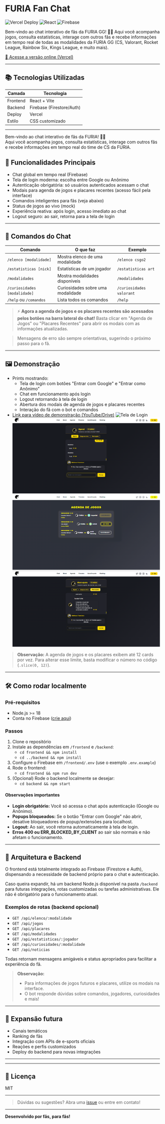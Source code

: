 # FURIA Fan Chat

![Vercel Deploy](https://img.shields.io/badge/deploy-vercel-brightgreen?logo=vercel)
![React](https://img.shields.io/badge/frontend-react-blue?logo=react)
![Firebase](https://img.shields.io/badge/backend-firebase-orange?logo=firebase)

Bem-vindo ao chat interativo de fãs da FURIA GG! 🦁🔥
Aqui você acompanha jogos, consulta estatísticas, interage com outros fãs e recebe informações em tempo real de todas as modalidades da FURIA GG (CS, Valorant, Rocket League, Rainbow Six, Kings League, e muito mais).

[🔗 Acesse a versão online (Vercel)](https://challenge1-furia.vercel.app)

---

## 📚 Tecnologias Utilizadas

| Camada     | Tecnologia            |
|------------|-----------------------|
| Frontend   | React + Vite          |
| Backend    | Firebase (Firestore/Auth) |
| Deploy     | Vercel                |
| Estilo     | CSS customizado       |

---

Bem-vindo ao chat interativo de fãs da FURIA! 🦁🔥  
Aqui você acompanha jogos, consulta estatísticas, interage com outros fãs e recebe informações em tempo real do time de CS da FURIA.

## 🚀 Funcionalidades Principais

- Chat global em tempo real (Firebase)
- Tela de login moderna: escolha entre Google ou Anônimo
- Autenticação obrigatória: só usuários autenticados acessam o chat
- Modais para agenda de jogos e placares recentes (acesso fácil pela interface)
- Comandos inteligentes para fãs (veja abaixo)
- Status de jogos ao vivo (mock)
- Experiência reativa: após login, acesso imediato ao chat
- Logout seguro: ao sair, retorna para a tela de login

---

## 💬 Comandos do Chat

| Comando                       | O que faz                                             | Exemplo                |
|-------------------------------|-------------------------------------------------------|------------------------|
| `/elenco [modalidade]`        | Mostra elenco de uma modalidade                       | `/elenco csgo2`          |
| `/estatisticas [nick]`        | Estatísticas de um jogador                            | `/estatisticas art`    |
| `/modalidades`                | Mostra modalidades disponíveis                        | `/modalidades`         |
| `/curiosidades [modalidade]`  | Curiosidades sobre uma modalidade                     | `/curiosidades valorant`|
| `/help` ou `/comandos`        | Lista todos os comandos                               | `/help`                |

> ⚡ **Agora a agenda de jogos e os placares recentes são acessados pelos botões na barra lateral do chat!**
> Basta clicar em "Agenda de Jogos" ou "Placares Recentes" para abrir os modais com as informações atualizadas.

> Mensagens de erro são sempre orientativas, sugerindo o próximo passo para o fã.

---

## 🖼️ Demonstração

- Prints mostrando:
  - Tela de login com botões "Entrar com Google" e "Entrar como Anônimo"
  - Chat em funcionamento após login
  - Logout retornando à tela de login
  - Abertura dos modais de agenda de jogos e placares recentes
  - Interação do fã com o bot e comandos
- [Link para vídeo de demonstração (YouTube/Drive)](URL_DO_VIDEO)
![Tela de Login](./frontend/public/prints/login.png)
![Chat em funcionamento](./frontend/public/prints/chat.png)
![Modal de Agenda](./frontend/public/prints/agenda.png)
![Interação com o Bot](./frontend/public/prints/bot.png)

> **Observação:** A agenda de jogos e os placares exibem até 12 cards por vez. Para alterar esse limite, basta modificar o número no código (`.slice(0, 12)`).

---

## 🛠️ Como rodar localmente

### Pré-requisitos
- Node.js >= 18
- Conta no Firebase ([crie aqui](https://console.firebase.google.com/))

### Passos
1. Clone o repositório
2. Instale as dependências em `/frontend` e `/backend`:
   - `cd frontend && npm install`
   - `cd ../backend && npm install`
3. Configure o Firebase em `/frontend/.env` (use o exemplo `.env.example`)
4. Rode o frontend:
   - `cd frontend && npm run dev`
5. (Opcional) Rode o backend localmente se desejar:
   - `cd backend && npm start`

#### Observações importantes
- **Login obrigatório:** Você só acessa o chat após autenticação (Google ou Anônimo).
- **Popups bloqueados:** Se o botão "Entrar com Google" não abrir, desative bloqueadores de popup/extensões para localhost.
- **Logout:** Ao sair, você retorna automaticamente à tela de login.
- **Erros 400 ou ERR_BLOCKED_BY_CLIENT** ao sair são normais e não afetam o funcionamento.

---

## 📡 Arquitetura e Backend

O frontend está totalmente integrado ao Firebase (Firestore e Auth), dispensando a necessidade de backend próprio para o chat e autenticação.

Caso queira expandir, há um backend Node.js disponível na pasta `/backend` para futuras integrações, rotas customizadas ou tarefas administrativas. Ele não é obrigatório para o funcionamento atual.

### Exemplos de rotas (backend opcional)
- `GET /api/elenco/:modalidade`
- `GET /api/jogos`
- `GET /api/placares`
- `GET /api/modalidades`
- `GET /api/estatisticas/:jogador`
- `GET /api/curiosidades/:modalidade`
- `GET /api/noticias`

Todas retornam mensagens amigáveis e status apropriados para facilitar a experiência do fã.

> **Observação:**
> - Para informações de jogos futuros e placares, utilize os modais na interface.
> - O bot responde dúvidas sobre comandos, jogadores, curiosidades e mais!

---

## 🌟 Expansão futura

- Canais temáticos
- Ranking de fãs
- Integração com APIs de e-sports oficiais
- Reações e perfis customizados
- Deploy do backend para novas integrações

---

---

## 📄 Licença

MIT

---

> Dúvidas ou sugestões? Abra uma [issue](https://github.com/MatheusFranciscoLS/Challenge1Furia/issues) ou entre em contato!

---

**Desenvolvido por fãs, para fãs!**
